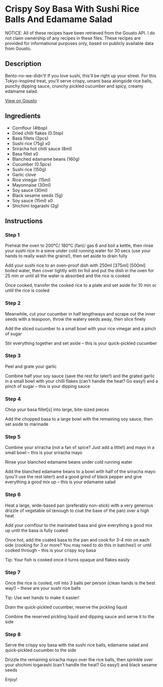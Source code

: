 # Crispy Soy Basa With Sushi Rice Balls And Edamame Salad

NOTICE: All of these recipes have been retrieved from the Gousto API. I do not claim ownership of any recipes in these files. These recipes are provided for informational purposes only, based on publicly available data from Gousto.

## Description

Bento-no-we-didn't! If you love sushi, this'll be right up your street. For this Tokyo-inspired treat, you'll serve crispy, umami basa alongside rice balls, punchy dipping sauce, crunchy pickled cucumber and spicy, creamy edamame salad. 

[View on Gousto](https://www.gousto.co.uk/recipes/cookbook/crispy-soy-basa-with-sushi-rice-balls-and-edamame-salad)

## Ingredients

- Cornflour (4tbsp)
- Dried chilli flakes (0.5tsp)
- Basa fillets (2pcs)
- Sushi rice (75g) x0
- Sriracha hot chilli sauce (8ml)
- Basa fillet x0
- Blanched edamame beans (160g)
- Cucumber (0.5pcs)
- Sushi rice (150g)
- Garlic clove
- Rice vinegar (15ml)
- Mayonnaise (30ml)
- Soy sauce (30ml)
- Black sesame seeds (5g)
- Soy sauce (15ml) x0
- Shichimi togarashi (2g)

## Instructions


### Step 1

Preheat the oven to 200°C/ 180°C (fan)/ gas 6 and boil a kettle, then rinse your sushi rice in a sieve under cold running water for 30 secs (use your hands to really wash the grains!), then set aside to drain fully

Add your sushi rice to an oven-proof dish with 250ml <span class="text-purple">[375ml]</span> <span class="text-danger">[500ml]</span> boiled water, then cover tightly with tin foil and put the dish in the oven for 25 min or until all the water is absorbed and the rice is cooked

Once cooked, transfer the cooked rice to a plate and set aside for 10 min or until the rice is cooled


### Step 2

Meanwhile, cut your cucumber in half lengthways and scrape out the inner seeds with a teaspoon, throw the watery seeds away, then slice finely

Add the sliced cucumber to a small bowl with your rice vinegar and a pinch of sugar

Stir everything together and set aside – this is your quick-pickled cucumber


### Step 3

Peel and grate your garlic

Combine half your soy sauce (save the rest for later!) and the grated garlic in a small bowl with your chilli flakes (can't handle the heat? Go easy!) and a pinch of sugar – this is your dipping sauce


### Step 4

Chop your basa fillet[s] into large, bite-sized pieces

Add the chopped basa to a large bowl with the remaining soy sauce, then set aside to marinade


### Step 5

Combine your sriracha (not a fan of spice? Just add a little!) and mayo in a small bowl – this is your sriracha mayo

Rinse your blanched edamame beans under cold running water

Add the blanched edamame beans to a bowl with half of the sriracha mayo (you'll use the rest later!) and a good grind of black pepper and give everything a good mix up – this is your edamame salad


### Step 6

Heat a large, wide-based pan (preferably non-stick) with a very generous drizzle of vegetable oil (enough to coat the base of the pan) over a high heat

Add your cornflour to the marinated basa and give everything a good mix up until the basa is fully coated

Once hot, add the coated basa to the pan and cook for 3-4 min on each side (cooking for 3 or more? You may need to do this in batches!) or until cooked through – this is your crispy soy basa

Tip: Your fish is cooked once it turns opaque and flakes easily


### Step 7

Once the rice is cooled, roll into 3 balls per person (clean hands is the best way!) – these are your sushi rice balls

Tip: Use wet hands to make it easier!

Drain the quick-pickled cucumber, reserve the pickling liquid

Combine the reserved pickling liquid and dipping sauce and serve it to the side

### Step 8

Serve the crispy soy basa with the sushi rice balls, edamame salad and quick-pickled cucumber to the side

Drizzle the remaining sriracha mayo over the rice balls, then sprinkle over your shichimi togarashi (can't handle the heat? Go easy!) and black sesame seeds

Enjoy!

